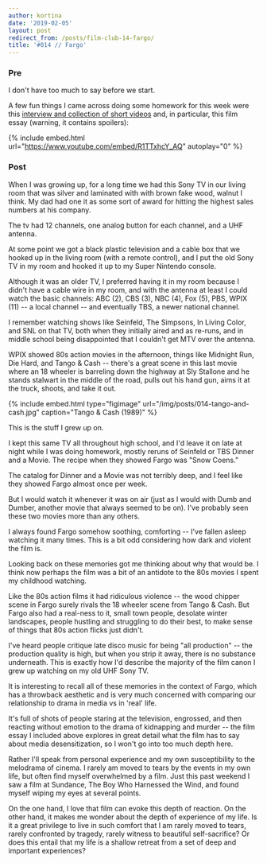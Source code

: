 ```yaml
---
author: kortina
date: '2019-02-05'
layout: post
redirect_from: /posts/film-club-14-fargo/
title: '#014 // Fargo'
---
```


### Pre

I don't have too much to say before we start.

A few fun things I came across doing some homework for this week were this [interview and collection of short videos](https://cinephiliabeyond.org/fargo-unforgettable-dark-comedy-set-coen-brothers-recognizable-voice-american-cinema/) and, in particular, this film essay (warning, it contains spoilers):

{% include embed.html url="https://www.youtube.com/embed/R1TTxhcY_AQ" autoplay="0" %}

### Post

When I was growing up, for a long time we had this Sony TV in our living room that was silver and laminated with with brown fake wood, walnut I think. My dad had one it as some sort of award for hitting the highest sales numbers at his company.

The tv had 12 channels, one analog button for each channel, and a UHF antenna.

At some point we got a black plastic television and a cable box that we hooked up in the living room (with a remote control), and I put the old Sony TV in my room and hooked it up to my Super Nintendo console.

Although it was an older TV, I preferred having it in my room because I didn't have a cable wire in my room, and with the antenna at least I could watch the basic channels: ABC (2), CBS (3), NBC (4), Fox (5), PBS, WPIX (11) -- a local channel -- and eventually TBS, a newer national channel.

I remember watching shows like Seinfeld, The Simpsons, In Living Color, and SNL on that TV, both when they initially aired and as re-runs, and in middle school being disappointed that I couldn't get MTV over the antenna.

WPIX showed 80s action movies in the afternoon, things like Midnight Run, Die Hard, and Tango & Cash -- there's a great scene in this last movie where an 18 wheeler is barreling down the highway at Sly Stallone and he stands stalwart in the middle of the road, pulls out his hand gun, aims it at the truck, shoots, and take it out. 

{% include embed.html type="figimage" url="/img/posts/014-tango-and-cash.jpg" caption="Tango & Cash (1989)" %}

This is the stuff I grew up on.

I kept this same TV all throughout high school, and I'd leave it on late at night while I was doing homework, mostly reruns of Seinfeld or TBS Dinner and a Movie. The recipe when they showed Fargo was "Snow Coens."

The catalog for Dinner and a Movie was not terribly deep, and I feel like they showed Fargo almost once per week.

But I would watch it whenever it was on air (just as I would with Dumb and Dumber, another movie that always seemed to be on). I've probably seen these two movies more than any others.

I always found Fargo somehow soothing, comforting -- I've fallen asleep watching it many times. This is a bit odd considering how dark and violent the film is.

Looking back on these memories got me thinking about why that would be. I think now perhaps the film was a bit of an antidote to the 80s movies I spent my childhood watching.

Like the 80s action films it had ridiculous violence -- the wood chipper scene in Fargo surely rivals the 18 wheeler scene from Tango & Cash. But Fargo also had a real-ness to it, small town people, desolate winter landscapes, people hustling and struggling to do their best, to make sense of things that 80s action flicks just didn't.

I've heard people critique late disco music for being "all production" -- the production quality is high, but when you strip it away, there is no substance underneath. This is exactly how I'd describe the majority of the film canon I grew up watching on my old UHF Sony TV.

It is interesting to recall all of these memories in the context of Fargo, which has a throwback aesthetic and is very much concerned with comparing our relationship to drama in media vs in 'real' life.

It's full of shots of people staring at the television, engrossed, and then reacting without emotion to the drama of kidnapping and murder -- the film essay I included above explores in great detail what the film has to say about media desensitization, so I won't go into too much depth here.

Rather I'll speak from personal experience and my own susceptibility to the melodrama of cinema. I rarely am moved to tears by the events in my own life, but often find myself overwhelmed by a film. Just this past weekend I saw a film at Sundance, The Boy Who Harnessed the Wind, and found myself wiping my eyes at several points.

On the one hand, I love that film can evoke this depth of reaction. On the other hand, it makes me wonder about the depth of experience of my life. Is it a great privilege to live in such comfort that I am rarely moved to tears, rarely confronted by tragedy, rarely witness to beautiful self-sacrifice? Or does this entail that my life is a shallow retreat from a set of deep and important experiences?